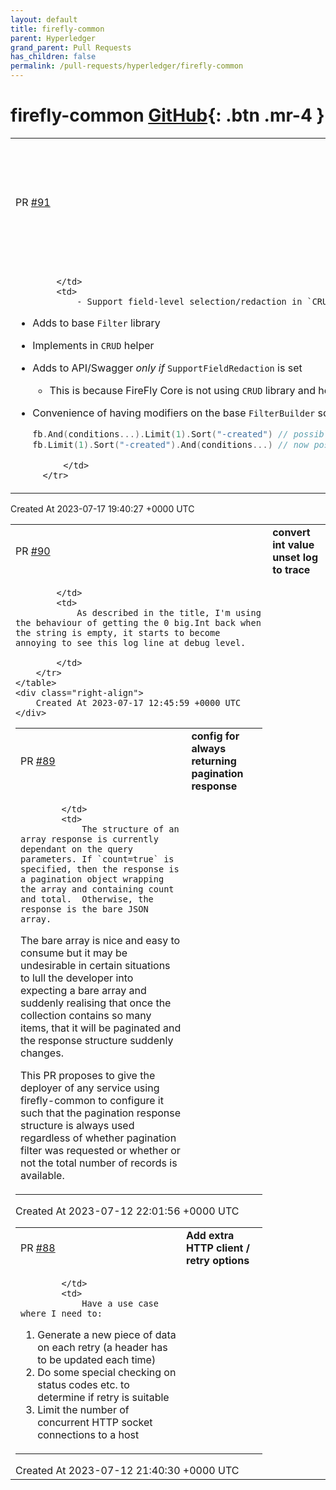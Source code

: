 ```yaml
---
layout: default
title: firefly-common
parent: Hyperledger
grand_parent: Pull Requests
has_children: false
permalink: /pull-requests/hyperledger/firefly-common
---
```


# firefly-common <span class="fs-3 right-align">[GitHub](https://github.com/hyperledger/firefly-common){: .btn .mr-4 }</span>


<div>
    <table>
        <tr>
            <td>
                PR <a href="https://github.com/hyperledger/firefly-common/pull/91" class=".btn">#91</a>
            </td>
            <td>
                <b>
                    Add field selection on GetMany and tweaks to Filter API builder pattern
                </b>
            </td>
        </tr>
        <tr>
            <td>
                
            </td>
            <td>
                - Support field-level selection/redaction in `CRUD` only
   - Adds to base `Filter` library
   - Implements in `CRUD` helper
   - Adds to API/Swagger _only if_ `SupportFieldRedaction` is set
       - This is because FireFly Core is not using `CRUD` library and hence will not support this
- Convenience of having modifiers on the base `FilterBuilder` so you can do:
    ```go
    fb.And(conditions...).Limit(1).Sort("-created") // possible before: results in Filter
    fb.Limit(1).Sort("-created").And(conditions...) // now possible: results in AndFilter
    ```

            </td>
        </tr>
    </table>
    <div class="right-align">
        Created At 2023-07-17 19:40:27 +0000 UTC
    </div>
</div>

<div>
    <table>
        <tr>
            <td>
                PR <a href="https://github.com/hyperledger/firefly-common/pull/90" class=".btn">#90</a>
            </td>
            <td>
                <b>
                    convert int value unset log to trace
                </b>
            </td>
        </tr>
        <tr>
            <td>
                
            </td>
            <td>
                As described in the title, I'm using the behaviour of getting the 0 big.Int back when the string is empty, it starts to become annoying to see this log line at debug level.

            </td>
        </tr>
    </table>
    <div class="right-align">
        Created At 2023-07-17 12:45:59 +0000 UTC
    </div>
</div>

<div>
    <table>
        <tr>
            <td>
                PR <a href="https://github.com/hyperledger/firefly-common/pull/89" class=".btn">#89</a>
            </td>
            <td>
                <b>
                    config for always returning pagination response
                </b>
            </td>
        </tr>
        <tr>
            <td>
                
            </td>
            <td>
                The structure of an array response is currently dependant on the query parameters. If `count=true` is specified, then the response is a pagination object wrapping the array and containing count and total.  Otherwise, the response is the bare JSON array.

The bare array is nice and easy to consume but it may be undesirable in certain situations to lull the developer into expecting a bare array and suddenly realising that once the collection contains so many items, that it will be paginated and the response structure suddenly changes.

This PR proposes to give the deployer of any service using firefly-common to configure it such that the pagination response structure is always used regardless of whether pagination filter was requested or whether or not the total number of records is available.
            </td>
        </tr>
    </table>
    <div class="right-align">
        Created At 2023-07-12 22:01:56 +0000 UTC
    </div>
</div>

<div>
    <table>
        <tr>
            <td>
                PR <a href="https://github.com/hyperledger/firefly-common/pull/88" class=".btn">#88</a>
            </td>
            <td>
                <b>
                    Add extra HTTP client / retry options
                </b>
            </td>
        </tr>
        <tr>
            <td>
                
            </td>
            <td>
                Have a use case where I need to:
1. Generate a new piece of data on each retry (a header has to be updated each time)
2. Do some special checking on status codes etc. to determine if retry is suitable
3. Limit the number of concurrent HTTP socket connections to a host
            </td>
        </tr>
    </table>
    <div class="right-align">
        Created At 2023-07-12 21:40:30 +0000 UTC
    </div>
</div>

